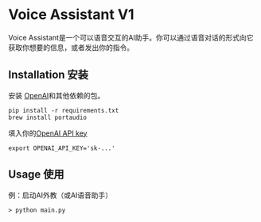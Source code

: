 # Voice Assistant V1
Voice Assistant是一个可以语音交互的AI助手。你可以通过语音对话的形式向它获取你想要的信息，或者发出你的指令。

## Installation 安装
安装 [OpenAI](https://platform.openai.com/docs/introduction)和其他依赖的包。
```
pip install -r requirements.txt
brew install portaudio
```

填入你的[OpenAI API key](https://platform.openai.com/account/api-keys)
```
export OPENAI_API_KEY='sk-...'
```

## Usage 使用
例：启动AI外教（或AI语音助手）
```
> python main.py
```
